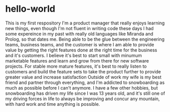 # hello-world
This is my first respository
I'm a product manager that really enjoys learning new things, even though I'm not fluent in writing code these days I had some expereince in my past with really old languages like Miranda and Prolog, so that dates me.  Being able to be the glue between the engineering teams, business teams, and the customer is where I am able to provide value by getting the right features done at the right time for the business and it's customers. I believe it's best to start small with minumum marketable features and learn and grow from there for new software projects.  For stable more mature features, it's best to really listen to customers and build the feature sets to take the product further to provide greater value and increase satisfaction
Outside of work my wife is my best friend and partner through everything, and I'm addicted to snowboarding as much as possible before I can't anymore. I have a few other hobbies, but snowboarding has driven my life since I was 13 years old, and it's still one of my driving forces in life to always be improving and concur any mountain, with hard work and time anything is possible.
